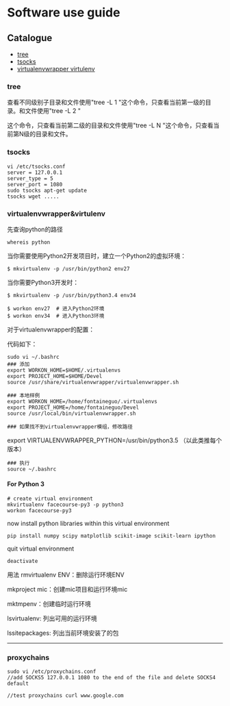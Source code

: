 # Software use guide
## Catalogue
- [tree](#tree)
- [tsocks](#tsocks)
- [virtualenvwrapper virtulenv](#virtualenvwrapper&virtulenv)

### tree
查看不同级别子目录和文件使用"tree -L 1 "这个命令，只查看当前第一级的目
录。和文件使用"tree -L 2 "

这个命令，只查看当前第二级的目录和文件使用"tree -L N "这个命令，只查看当前第N级的目录和文件。

### tsocks
```
vi /etc/tsocks.conf
server = 127.0.0.1
server_type = 5
server_port = 1080
sudo tsocks apt-get update
tsocks wget .....
```

### virtualenvwrapper&virtulenv

先查询python的路径
```
whereis python
```

当你需要使用Python2开发项目时，建立一个Python2的虚拟环境：
```
$ mkvirtualenv -p /usr/bin/python2 env27
```
当你需要Python3开发时：
```
$ mkvirtualenv -p /usr/bin/python3.4 env34
```
```
$ workon env27  # 进入Python2环境
$ workon env34  # 进入Python3环境
```


对于virtualenvwrapper的配置：

代码如下：

```
sudo vi ~/.bashrc
### 添加
export WORKON_HOME=$HOME/.virtualenvs
export PROJECT_HOME=$HOME/Devel
source /usr/share/virtualenvwrapper/virtualenvwrapper.sh

### 本地样例
export WORKON_HOME=/home/fontaineguo/.virtualenvs
export PROJECT_HOME=/home/fontaineguo/Devel
source /usr/local/bin/virtualenvwrapper.sh

### 如果找不到virtualenvwrapper模组，修改路径
```
export VIRTUALENVWRAPPER_PYTHON=/usr/bin/python3.5 （以此类推每个版本）
```
### 执行
source ~/.bashrc
```
#### For Python 3
```
# create virtual environment
mkvirtualenv facecourse-py3 -p python3
workon facecourse-py3
```
now install python libraries within this virtual environment
```
pip install numpy scipy matplotlib scikit-image scikit-learn ipython
```
quit virtual environment
```
deactivate
```

用法
rmvirtualenv ENV：删除运行环境ENV

mkproject mic：创建mic项目和运行环境mic

mktmpenv：创建临时运行环境

lsvirtualenv: 列出可用的运行环境

lssitepackages: 列出当前环境安装了的包

------------------------------------------
### proxychains

```
sudo vi /etc/proxychains.conf
//add SOCKS5 127.0.0.1 1080 to the end of the file and delete SOCKS4 default

//test proxychains curl www.google.com
```